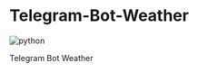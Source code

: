 # Telegram-Bot-Weather

![python](https://wiki.python.org/wiki/europython/img/python-logo.gif)

Telegram Bot Weather
